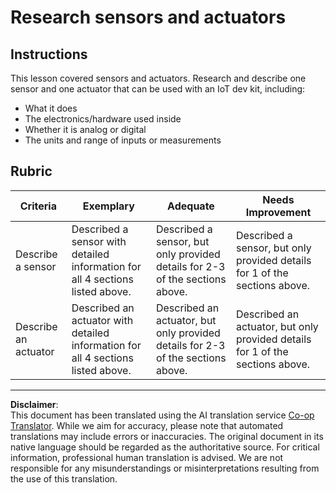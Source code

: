 <!--
CO_OP_TRANSLATOR_METADATA:
{
  "original_hash": "c5a568320b1159394108544807895337",
  "translation_date": "2025-08-28T20:10:32+00:00",
  "source_file": "1-getting-started/lessons/3-sensors-and-actuators/assignment.md",
  "language_code": "en"
}
-->
# Research sensors and actuators

## Instructions

This lesson covered sensors and actuators. Research and describe one sensor and one actuator that can be used with an IoT dev kit, including:

* What it does
* The electronics/hardware used inside
* Whether it is analog or digital
* The units and range of inputs or measurements

## Rubric

| Criteria | Exemplary | Adequate | Needs Improvement |
| -------- | --------- | -------- | ----------------- |
| Describe a sensor | Described a sensor with detailed information for all 4 sections listed above. | Described a sensor, but only provided details for 2-3 of the sections above. | Described a sensor, but only provided details for 1 of the sections above. |
| Describe an actuator | Described an actuator with detailed information for all 4 sections listed above. | Described an actuator, but only provided details for 2-3 of the sections above. | Described an actuator, but only provided details for 1 of the sections above. |

---

**Disclaimer**:  
This document has been translated using the AI translation service [Co-op Translator](https://github.com/Azure/co-op-translator). While we aim for accuracy, please note that automated translations may include errors or inaccuracies. The original document in its native language should be regarded as the authoritative source. For critical information, professional human translation is advised. We are not responsible for any misunderstandings or misinterpretations resulting from the use of this translation.